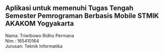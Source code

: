 ## Aplikasi untuk memenuhi Tugas Tengah Semester Pemrograman Berbasis Mobile STMIK AKAKOM Yogyakarta

Nama: Triwibowo Ridho Permana<br>
Nim : 165410164<br>
Jurusan: Teknik Informatika
